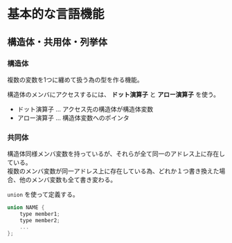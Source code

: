 # 基本的な言語機能

## 構造体・共用体・列挙体

### 構造体
複数の変数を1つに纏めて扱う為の型を作る機能。

構造体のメンバにアクセスするには、 **ドット演算子** と **アロー演算子** を使う。

* ドット演算子 ... アクセス先の構造体が構造体変数
* アロー演算子 ... 構造体変数へのポインタ

### 共同体
構造体同様メンバ変数を持っているが、それらが全て同一のアドレス上に存在している。  
複数のメンバ変数が同一アドレス上に存在している為、どれか１つ書き換えた場合、他のメンバ変数も全て書き変わる。

`union` を使って定義する。

```cpp
union NAME {
    type member1;
    type member2;
    ...
};
```
